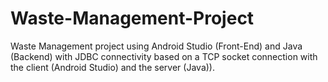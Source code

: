 # Waste-Management-Project
Waste Management project using Android Studio (Front-End) and Java (Backend) with JDBC connectivity based on a TCP socket connection with the client (Android Studio) and the server (Java)).
